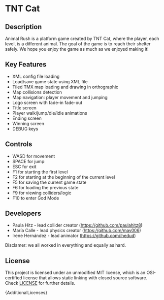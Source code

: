 # TNT Cat

## Description

Animal Rush is a platform game created by TNT Cat, where the player, each level, is a different animal. The goal of the game is to reach their shelter safely. We hope you enjoy the game as much as we enjoyed making it!

## Key Features

 - XML config file loading
 - Load/save game state using XML file
 - Tiled TMX map loading and drawing in orthographic
 - Map collisions detection
 - Map navigation: player movement and jumping
 - Logo screen with fade-in fade-out
 - Title screen
 - Player walk/jump/die/idle animations
 - Ending screen
 - Winning screen
 - DEBUG keys
 
## Controls

 - WASD for movement
 - SPACE for jump
 - ESC for exit
 - F1 for starting the first level
 - F2 for starting at the beginning of the current level
 - F5 for saving the current game state
 - F6 for loading the previous state
 - F9 for viewing colliders/logic
 - F10 to enter God Mode

## Developers

 - Paula Hitz - lead collider creator (https://github.com/paulahitz8)
 - María Calle - lead physics creator (https://github.com/mav006)
 - Irene Hernández - lead animator (https://github.com/ihedud)

Disclamer: we all worked in everything and equally as hard.

## License

This project is licensed under an unmodified MIT license, which is an OSI-certified license that allows static linking with closed source software. Check [LICENSE](LICENSE) for further details.

{AdditionalLicenses}
